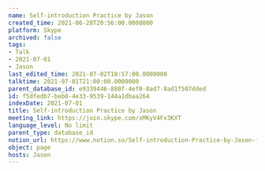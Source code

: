 ```yaml
---
name: Self-introduction Practice by Jason
created_time: 2021-06-28T20:56:00.0000000
platform: Skype
archived: false
tags:
- Talk
- 2021-07-01
- Jason
last_edited_time: 2021-07-02T18:57:00.0000000
talktime: 2021-07-01T21:00:00.0000000
parent_database_id: e9339446-880f-4ef0-8ad7-8ad1f507dded
id: f5dfedb7-beb8-4e33-9539-144a1dbaa264
indexDate: 2021-07-01
title: Self-introduction Practice by Jason
meeting_link: https://join.skype.com/xMKyV4Fx3KXT
language_level: No limit
parent_type: database_id
notion_url: https://www.notion.so/Self-introduction-Practice-by-Jason-f5dfedb7beb84e339539144a1dbaa264
object: page
hosts: Jason
---
```







